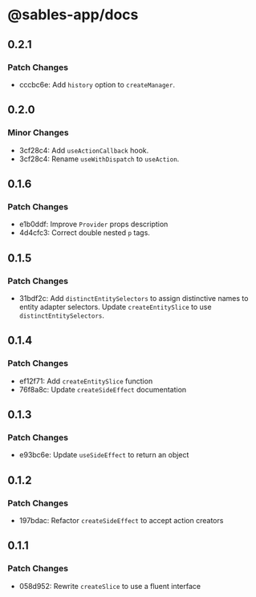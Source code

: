 # @sables-app/docs

## 0.2.1

### Patch Changes

- cccbc6e: Add `history` option to `createManager`.

## 0.2.0

### Minor Changes

- 3cf28c4: Add `useActionCallback` hook.
- 3cf28c4: Rename `useWithDispatch` to `useAction`.

## 0.1.6

### Patch Changes

- e1b0ddf: Improve `Provider` props description
- 4d4cfc3: Correct double nested `p` tags.

## 0.1.5

### Patch Changes

- 31bdf2c: Add `distinctEntitySelectors` to assign distinctive names to entity adapter selectors. Update `createEntitySlice` to use `distinctEntitySelectors`.

## 0.1.4

### Patch Changes

- ef12f71: Add `createEntitySlice` function
- 76f8a8c: Update `createSideEffect` documentation

## 0.1.3

### Patch Changes

- e93bc6e: Update `useSideEffect` to return an object

## 0.1.2

### Patch Changes

- 197bdac: Refactor `createSideEffect` to accept action creators

## 0.1.1

### Patch Changes

- 058d952: Rewrite `createSlice` to use a fluent interface
